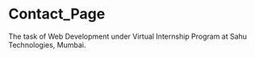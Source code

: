 # Contact_Page
The task of Web Development under Virtual Internship Program at Sahu Technologies, Mumbai.
